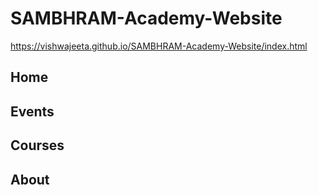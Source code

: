 # SAMBHRAM-Academy-Website

https://vishwajeeta.github.io/SAMBHRAM-Academy-Website/index.html

## Home
## Events
## Courses 
## About
